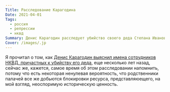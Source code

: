 ```yaml
---
Title: Расследование Карагодина
Date: 2021-04-01
Tags:
  - россия
  - репрессии
  - нквд
Summary: Денис Карагодин расследует убийство своего деда Степана Ивановича сотрудниками НКВД в 1938
Cover: /images/.jp
---
```


Я прочитал о том, как [Денис Карагодин выяснил имена сотрудников НКВД, причастных к убийству его деда](https://karagodin.org/?p=10931), еще несколько лет назад, сейчас же, кажется, самое время об этом расследовании напомнить, потому что есть некоторая ненулевая вероятность, что родственники палачей все же добьются блокировки ресурса, представляюещего, на мой взгляд, неоспоримую историческую ценность.